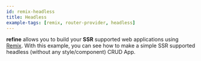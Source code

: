 ```yaml
---
id: remix-headless
title: Headless
example-tags: [remix, router-provider, headless]
---
```


**refine** allows you to build your **SSR** supported web applications using [Remix](https://remix.run/). With this example, you can see how to make a simple SSR supported headless (without any style/component) CRUD App.

<CodeSandboxExample path="with-remix-headless" />
